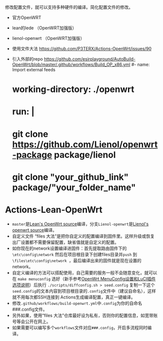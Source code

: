 修改配置文件，就可以支持多种硬件的编译。简化配置文件的修改。 

- 官方OpenWRT
- lean的lede （OpenWRT加强版）
- lienol-openwrt （OpenWRT加强版）
 

- 使用文件大法
https://github.com/P3TERX/Actions-OpenWrt/issues/90


- 引入外部的repo
https://github.com/esirplayground/AutoBuild-OpenWrt/blob/master/.github/workflows/Build_OP_x86.yml
 #- name: Import external feeds
    #  working-directory: ./openwrt
    #  run: |
    #    git clone https://github.com/Lienol/openwrt-package package/lienol
    #    git clone "your_github_link" package/"your_folder_name"      



# Actions-Lean-OpenWrt

- `master`是[Lean's OpenWrt source](https://github.com/coolsnowwolf/lede)编译，分支`Lienol-openwrt`是[Lienol's openwrt source](https://github.com/Lienol/openwrt)编译。  
- 自定义文件 “files 大法”是把你自定义的配置编译到固件里。这样升级或恢复出厂设置都不需要保留配置，缺省值就是自定义的配置。
- 如你现在的network设置编译进固件：首先提取路由固件下的`\etc\config\network` 然后在项目根目录下创建files目录并`push` 到 `\files\etc\config\network `，最后编译出来的固件就是现在设置的network。
- 自定义编译的方法可以搭配使用，自己需要的服务一般不会随意变化，就可以在 `make menuconfig` 选好（新手参考[OpenWrt MenuConfig设置和LuCI插件选项说明](https://mtom.ml/827.html)）后执行 `./scripts/diffconfig.sh > seed.config` 复制一下这个`seed.config`的文本内容到项目根目录的`.config`文件中（建议自命名），这样就不用每次都SSH连接到 Actions生成编译配置，真正一键编译。
- 修改`.github/workflows/build-openwrt.yml`中`.config`为你的自命名###.config文件。
- 另外如果，使用“files 大法”仓库最好设为私有，否则你的配置信息，如宽带账号等会公开在网上。
- 如果需要可以编写多个`workflows`文件对应`###.config`，开启多流程同时编译。
